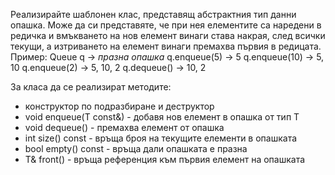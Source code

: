 Реализирайте шаблонен клас, представящ абстрактния тип данни опашка. Може да си представяте, че при нея елементите са наредени в редичка и вмъкването на нов елемент винаги става накрая, след всички текущи, а изтриването на елемент винаги премахва първия в редицата. Пример:
  Queue<int> q     ->  *празна опашка*
  q.enqueue(5)     ->  5
  q.enqueue(10)    ->  5, 10
  q.enqueue(2)     ->  5, 10, 2
  q.dequeue()      ->  10, 2

За класа да се реализират методите:
  - конструктор по подразбиране и деструктор
  - void enqueue(T const&) - добавя нов елемент в опашка от тип T
  - void dequeue() - премахва елемент от опашка
  - int size() const - връща броя на текущите елементи в опашката
  - bool empty() const - връща дали опашката е празна
  - Т& front() - връща референция към първия елемент на опашката